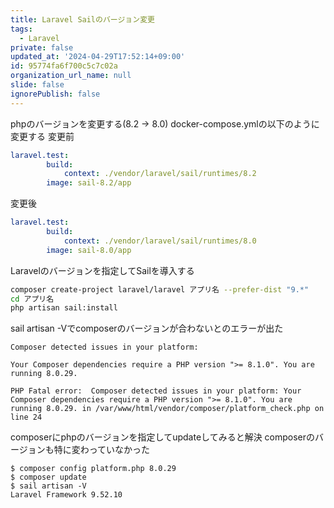 ```yaml
---
title: Laravel Sailのバージョン変更
tags:
  - Laravel
private: false
updated_at: '2024-04-29T17:52:14+09:00'
id: 95774fa6f700c5c7c02a
organization_url_name: null
slide: false
ignorePublish: false
---
```

phpのバージョンを変更する(8.2 → 8.0)
docker-compose.ymlの以下のように変更する
変更前
```yaml
laravel.test:
        build:
            context: ./vendor/laravel/sail/runtimes/8.2
        image: sail-8.2/app
```
変更後
```yaml
laravel.test:
        build:
            context: ./vendor/laravel/sail/runtimes/8.0
        image: sail-8.0/app
```

Laravelのバージョンを指定してSailを導入する
```zsh
composer create-project laravel/laravel アプリ名 --prefer-dist "9.*"
cd アプリ名
php artisan sail:install
```

sail artisan -Vでcomposerのバージョンが合わないとのエラーが出た
```
Composer detected issues in your platform:

Your Composer dependencies require a PHP version ">= 8.1.0". You are running 8.0.29.

PHP Fatal error:  Composer detected issues in your platform: Your Composer dependencies require a PHP version ">= 8.1.0". You are running 8.0.29. in /var/www/html/vendor/composer/platform_check.php on line 24
```
composerにphpのバージョンを指定してupdateしてみると解決
composerのバージョンも特に変わっていなかった
```
$ composer config platform.php 8.0.29
$ composer update
$ sail artisan -V
Laravel Framework 9.52.10
```
